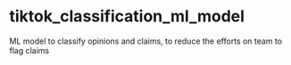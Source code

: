 # tiktok_classification_ml_model
ML model to classify opinions and claims, to reduce the efforts on team to flag claims
